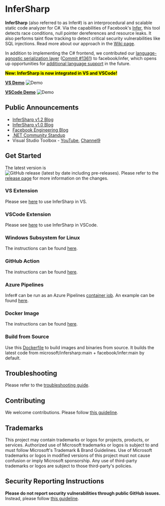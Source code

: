# InferSharp

**InferSharp** (also referred to as Infer#) is an interprocedural and scalable static code analyzer for C#. Via the capabilities of Facebook's [Infer](https://fbinfer.com/), this tool detects race conditions, null pointer dereferences and resource leaks. It also performs taint flow tracking to detect critical security vulnerabilities like SQL injections. Read more about our approach in the [Wiki page](https://github.com/microsoft/infersharp/wiki/InferSharp:-A-Scalable-Code-Analytics-Tool-for-.NET).

In addition to implementing the C# frontend, we contributed our [language-agnostic serialization layer](https://github.com/microsoft/infersharp/wiki/InferSharp:-A-Scalable-Code-Analytics-Tool-for-.NET#language-agnostic-representation-of-sil) ([Commit #1361](https://github.com/facebook/infer/commit/285ddb4a98f337a40d61e73b7a0867e44fa4f042)) to facebook/infer, which opens up opportunities for [additional language support](https://github.com/microsoft/infersharp/wiki/InferSharp:-A-Scalable-Code-Analytics-Tool-for-.NET#overview) in the future.

<mark>**New: InferSharp is now integrated in VS and VSCode!**</mark>

[**VS Demo**](https://marketplace.visualstudio.com/items?itemName=matthew-jin.infersharp)
![Demo](https://github.com/matjin/infersharp-vs-extension/blob/main/Resources/extension_resized_text.gif)


[**VSCode Demo**](https://marketplace.visualstudio.com/items?itemName=matthew-jin.infersharp-ext)
![Demo](https://github.com/matjin/infersharp-extension/blob/master/images/extension_text.gif?raw=true)

## Public Announcements
- [InferSharp v1.2 Blog](https://devblogs.microsoft.com/dotnet/infer-v1-2-interprocedural-memory-safety-analysis-for-c/)
- [InferSharp v1.0 Blog](https://devblogs.microsoft.com/dotnet/infer-interprocedural-memory-safety-analysis-for-c/)
- [Facebook Engineering Blog](https://engineering.fb.com/2020/12/14/open-source/infer/)
- [.NET Community Standup](https://youtu.be/cIB4gxqm6EY?list=PLdo4fOcmZ0oX-DBuRG4u58ZTAJgBAeQ-t&t=147)
- Visual Studio Toolbox - [YouTube](https://www.youtube.com/watch?v=yNSJv5wN4OA&feature=youtu.be), [Channel9](https://channel9.msdn.com/Shows/Visual-Studio-Toolbox/Analyzing-Code-with-Infer)

## Get Started

The latest version is ![GitHub release (latest by date including pre-releases)](https://img.shields.io/github/v/release/microsoft/infersharp?include_prereleases). Please refer to the [release page](https://github.com/microsoft/infersharp/releases) for more information on the changes.

### VS Extension

Please see [here](https://marketplace.visualstudio.com/items?itemName=matthew-jin.infersharp) to use InferSharp in VS.

### VSCode Extension

Please see [here](https://marketplace.visualstudio.com/items?itemName=matthew-jin.infersharp-ext) to use InferSharp in VSCode.

### Windows Subsystem for Linux
The instructions can be found [here](/RUNNING_INFERSHARP_ON_WINDOWS.md).

### GitHub Action
The instructions can be found [here](https://github.com/marketplace/actions/infersharp).

### Azure Pipelines
Infer# can be run as an Azure Pipelines [container job](https://docs.microsoft.com/en-us/azure/devops/pipelines/process/container-phases?view=azure-devops). An example can be found [here](/.build/azure-pipelines-example-multistage.yml).

### Docker Image
The instructions can be found [here](/RUNNING_IN_DOCKER.md).

### Build from Source
Use this [Dockerfile](/Dockerfile) to build images and binaries from source. It builds the latest code from microsoft/infersharp:main + facebook/infer:main by default.

## Troubleshooting
Please refer to the [troubleshooting guide](TROUBLESHOOTING.md).

## Contributing

We welcome contributions. Please follow [this guideline](CONTRIBUTING.md).

## Trademarks

This project may contain trademarks or logos for projects, products, or services. Authorized use of Microsoft trademarks or logos is subject to and must follow Microsoft's Trademark & Brand Guidelines. Use of Microsoft trademarks or logos in modified versions of this project must not cause confusion or imply Microsoft sponsorship. Any use of third-party trademarks or logos are subject to those third-party's policies.

## Security Reporting Instructions

**Please do not report security vulnerabilities through public GitHub issues.** Instead, please follow [this guideline](SECURITY.md).
